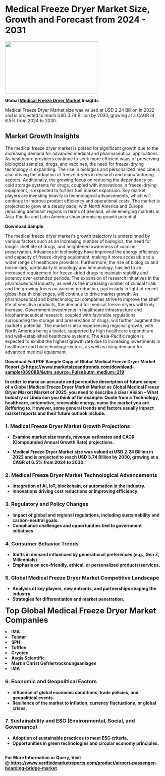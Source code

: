 <H1>Medical Freeze Dryer Market Size, Growth and Forecast from 2024 - 2031</H1><img class="aligncenter size-medium wp-image-584254" src="https://thirdeyenews.in/wp-content/uploads/2024/09/Global-Market-Research-300x168.jpeg" alt="" width="300" height="168" /><p><strong>Global&nbsp;<a href="https://www.marketsizeandtrends.com/download-sample/839088/&amp;utm_source=Pulse&amp;utm_medium=219">Medical Freeze Dryer Market</a> Insights</strong></p><p>Medical Freeze Dryer Market size was valued at USD 2.24 Billion in 2022 and is projected to reach USD 3.74 Billion by 2030, growing at a CAGR of 6.5% from 2024 to 2030.</p><p><h2>Market Growth Insights</h2> <p>The medical freeze dryer market is poised for significant growth due to the increasing demand for advanced medical and pharmaceutical applications. As healthcare providers continue to seek more efficient ways of preserving biological samples, drugs, and vaccines, the need for freeze-drying technology is expanding. The rise in biologics and personalized medicine is also driving the adoption of freeze dryers in research and manufacturing sectors. Additionally, the growing focus on reducing the dependency on cold storage systems for drugs, coupled with innovations in freeze-drying equipment, is expected to further fuel market expansion. Key market players are investing heavily in technological advancements, which will continue to improve product efficiency and operational costs. The market is projected to grow at a steady pace, with North America and Europe remaining dominant regions in terms of demand, while emerging markets in Asia-Pacific and Latin America show promising growth potential.</p> <p><strong>Download Sample</strong></p> <p>The medical freeze dryer market's growth trajectory is underpinned by various factors such as an increasing number of biologics, the need for longer shelf life of drugs, and heightened awareness of vaccine preservation. Advances in technology have improved the energy efficiency and capacity of freeze-drying equipment, making it more accessible to a wider range of healthcare providers. Furthermore, the rise of biologics and biosimilars, particularly in oncology and immunology, has led to an increased requirement for freeze-dried drugs to maintain stability and potency over extended periods. The expansion of research initiatives in the pharmaceutical industry, as well as the increasing number of clinical trials and the growing focus on vaccine production, particularly in light of recent global health challenges, will continue to drive market growth. As pharmaceutical and biotechnological companies strive to improve the shelf life of sensitive products, the demand for medical freeze dryers will likely increase. Government investments in healthcare infrastructure and biopharmaceutical research, coupled with favorable regulations surrounding the storage and preservation of drugs, will further augment the market’s potential. The market is also experiencing regional growth, with North America being a leader, supported by high healthcare expenditure and well-established healthcare systems. The Asia-Pacific region is expected to exhibit the highest growth rate due to increasing investments in healthcare and biotechnology sectors, as well as rising demand for advanced medical equipment. <p><strong></p><p><span class=""><strong>Download Full PDF Sample Copy of Global Medical Freeze Dryer Market Report</strong> @ <a href="https://www.marketsizeandtrends.com/download-sample/839088/&amp;utm_source=Pulse&amp;utm_medium=219" target="_blank">https://www.marketsizeandtrends.com/download-sample/839088/&amp;utm_source=Pulse&amp;utm_medium=219</a></span></p><p>In order to make an accurate and perceptive description of future scope of a Global&nbsp;Medical Freeze Dryer Market Market as Global&nbsp;Medical Freeze Dryer Market Market of 2025, you need to describe a clear Vision &ndash; What Industry or Linda can you think of for example: Quote from a Technology, healthcare, automotive, renewable energy, name the market you are Reffering to. However, some general trends and factors usually impact market reports and their future outlook include:</p><h3>1.&nbsp;<strong>Medical Freeze Dryer Market Growth Projections</strong></h3><ul><li>Examine market size trends, revenue estimates and CAGR (Compounded Annual Growth Rate) projections.</li><li><p>Medical Freeze Dryer Market size was valued at USD 2.24 Billion in 2022 and is projected to reach USD 3.74 Billion by 2030, growing at a CAGR of 6.5% from 2024 to 2030.</p></li></ul><h3>2.&nbsp;<strong>Medical Freeze Dryer Market Technological Advancements</strong></h3><ul><li>Integration of AI, IoT, blockchain, or automation in the industry.</li><li>Innovations driving cost reductions or improving efficiency.</li></ul><h3>3.&nbsp;<strong>Regulatory and Policy Changes</strong></h3><ul><li>Impact of global and regional regulations, including sustainability and carbon-neutral goals.</li><li>Compliance challenges and opportunities tied to government initiatives.</li></ul><h3>4.&nbsp;<strong>Consumer Behavior Trends</strong></h3><ul><li>Shifts in demand influenced by generational preferences (e.g., Gen Z, Millennials).</li><li>Emphasis on eco-friendly, ethical, or personalized products/services.</li></ul><h3>5.&nbsp;<strong>Global Medical Freeze Dryer Market Competitive Landscape</strong></h3><ul><li>Analysis of key players, new entrants, and partnerships shaping the industry.</li><li>Strategies for differentiation and market penetration.</li></ul><p data-pm-slice="1 1 []"><span style="color: inherit; font-family: inherit; font-size: 25px;">Top Global Medical Freeze Dryer Market Companies</span></p><div class="" data-test-id=""><p><li>IMA</li><li> Telstar</li><li> SPH</li><li> Tofflon</li><li> Cryotec</li><li> Aegis Scientific</li><li> Martin Christ Gefriertrocknungsanlagen</li><li> IMA</li></p></div><h3>6.&nbsp;<strong>Economic and Geopolitical Factors</strong></h3><ul><li>Influence of global economic conditions, trade policies, and geopolitical events.</li><li>Resilience of the market to inflation, currency fluctuations, or global crises.</li></ul><h3>7.&nbsp;<strong>Sustainability and ESG (Environmental, Social, and Governance)</strong></h3><ul><li>Adoption of sustainable practices to meet ESG criteria.</li><li>Opportunities in green technologies and circular economy principles.</li></ul><h2><strong style="font-size: 14px;">For More Information or Query, Visit @&nbsp;</strong><a style="background-color: #ffffff; font-size: 14px;" href="https://www.marketsizeandtrends.com/report/medical-freeze-dryer-market/" target="_blank">https://www.verifiedmarketreports.com/product/airport-passenger-boarding-bridge-market</a></h2>
